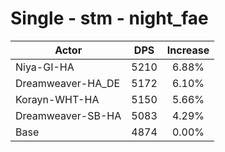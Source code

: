 # Single - stm - night_fae
| Actor | DPS | Increase |
|---|:---:|:---:|
|Niya-GI-HA|5210|6.88%|
|Dreamweaver-HA_DE|5172|6.10%|
|Korayn-WHT-HA|5150|5.66%|
|Dreamweaver-SB-HA|5083|4.29%|
|Base|4874|0.00%|
